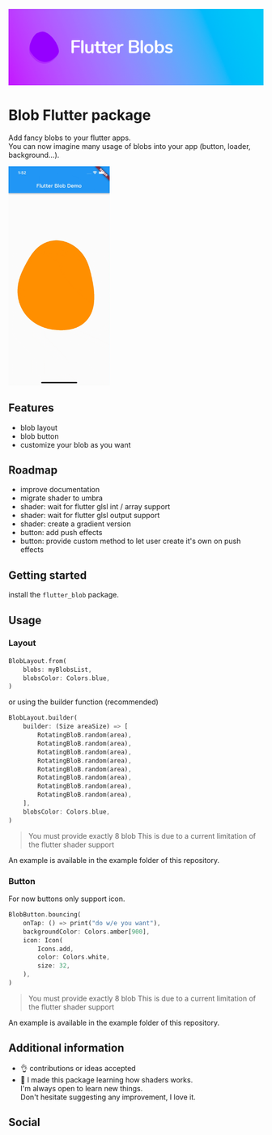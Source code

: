 <p>
<img src="docs/title.png"/>
</p>

# Blob Flutter package
Add fancy blobs to your flutter apps. <br>
You can now imagine many usage of blobs into your app (button, loader, background...).

<img src="docs/gifs/blob_demo2.gif" width="200px"/>

## Features
- blob layout
- blob button
- customize your blob as you want

## Roadmap 
- improve documentation
- migrate shader to umbra 
- shader: wait for flutter glsl int / array support
- shader: wait for flutter glsl output support 
- shader: create a gradient version
- button: add push effects
- button: provide custom method to let user create it's own on push effects

## Getting started
install the `flutter_blob` package.

## Usage
### Layout

```dart
BlobLayout.from(
    blobs: myBlobsList,
    blobsColor: Colors.blue,
)
```

or using the builder function (recommended)
```dart
BlobLayout.builder(
    builder: (Size areaSize) => [
        RotatingBloB.random(area),
        RotatingBloB.random(area),
        RotatingBloB.random(area),
        RotatingBloB.random(area),
        RotatingBloB.random(area),
        RotatingBloB.random(area),
        RotatingBloB.random(area),
        RotatingBloB.random(area),
    ],
    blobsColor: Colors.blue,
)
```
> You must provide exactly 8 blob
> This is due to a current limitation of the flutter shader support

An example is available in the example folder of this repository.

### Button
For now buttons only support icon. 

```dart
BlobButton.bouncing(
    onTap: () => print("do w/e you want"),
    backgroundColor: Colors.amber[900],
    icon: Icon(
        Icons.add,
        color: Colors.white,
        size: 32,
    ),
)
```

> You must provide exactly 8 blob
> This is due to a current limitation of the flutter shader support


An example is available in the example folder of this repository.

## Additional information
- 👌 contributions or ideas accepted
- 🤝 I made this package learning how shaders works. <br> 
I'm always open to learn new things. <br>
Don't hesitate suggesting any improvement, I love it. 
## Social


